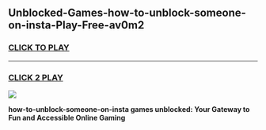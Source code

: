 
## Unblocked-Games-how-to-unblock-someone-on-insta-Play-Free-av0m2
<h3>
<a href="https://premium76.site?title=how-to-unblock-someone-on-insta&ref=10A">CLICK TO PLAY</a></h3>
<hr>

<h3>
<a href="https://premium76.site?title=how-to-unblock-someone-on-insta&ref=10A">CLICK 2 PLAY</a>
  
</h3>

<a href="https://premium76.site?title=how-to-unblock-someone-on-insta&ref=10A"><img src="https://clearcache.store/games.png"></a>


**how-to-unblock-someone-on-insta games unblocked: Your Gateway to Fun and Accessible Online Gaming**

